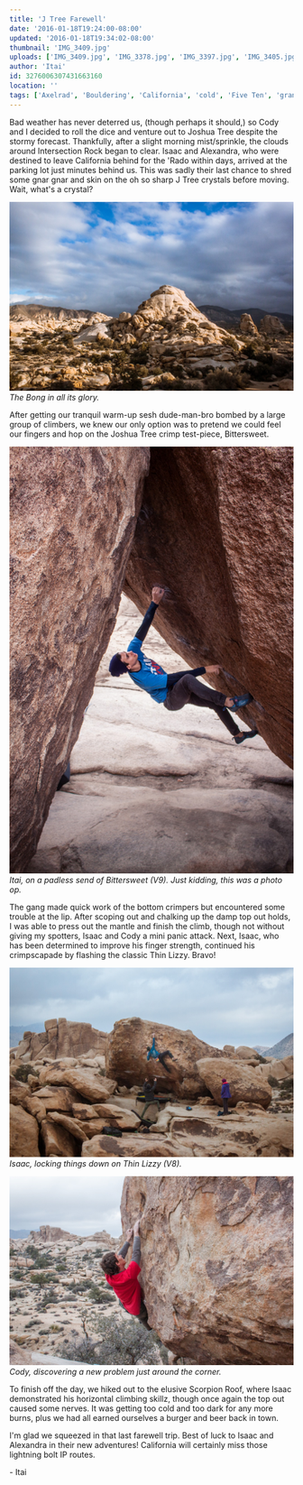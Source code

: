 ```yaml
---
title: 'J Tree Farewell'
date: '2016-01-18T19:24:00-08:00'
updated: '2016-01-18T19:34:02-08:00'
thumbnail: 'IMG_3409.jpg'
uploads: ['IMG_3409.jpg', 'IMG_3378.jpg', 'IMG_3397.jpg', 'IMG_3405.jpg']
author: 'Itai'
id: 3276006307431663160
location: ''
tags: ['Axelrad', 'Bouldering', 'California', 'cold', 'Five Ten', 'granite', 'highball', 'Isaac', 'Joshua', 'Palatt', 'Tree']
---
```


Bad weather has never deterred us, (though perhaps it should,) so Cody and I decided to roll the dice and venture out to Joshua Tree despite the stormy forecast. Thankfully, after a slight morning mist/sprinkle, the clouds around Intersection Rock began to clear. Isaac and Alexandra, who were destined to leave California behind for the 'Rado within days, arrived at the parking lot just minutes behind us. This was sadly their last chance to shred some gnar gnar and skin on the oh so sharp J Tree crystals before moving. Wait, what's a crystal?

![image alt](uploads/IMG_3409.jpg)*The Bong in all its glory.*

After getting our tranquil warm-up sesh dude-man-bro bombed by a large group of climbers, we knew our only option was to pretend we could feel our fingers and hop on the Joshua Tree crimp test-piece, Bittersweet.

![image alt](uploads/IMG_3378.jpg)*Itai, on a padless send of Bittersweet (V9). Just kidding, this was a photo op.*

The gang made quick work of the bottom crimpers but encountered some trouble at the lip. After scoping out and chalking up the damp top out holds, I was able to press out the mantle and finish the climb, though not without giving my spotters, Isaac and Cody a mini panic attack. Next, Isaac, who has been determined to improve his finger strength, continued his crimpscapade by flashing the classic Thin Lizzy. Bravo!

![image alt](uploads/IMG_3397.jpg)*Isaac, locking things down on Thin Lizzy (V8).*

![image alt](uploads/IMG_3405.jpg)*Cody, discovering a new problem just around the corner.*

To finish off the day, we hiked out to the elusive Scorpion Roof, where Isaac demonstrated his horizontal climbing skillz, though once again the top out caused some nerves. It was getting too cold and too dark for any more burns, plus we had all earned ourselves a burger and beer back in town.

I'm glad we squeezed in that last farewell trip. Best of luck to Isaac and Alexandra in their new adventures! California will certainly miss those lightning bolt IP routes.

\- Itai
